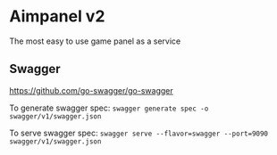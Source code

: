 # Aimpanel v2

The most easy to use game panel as a service


## Swagger
https://github.com/go-swagger/go-swagger

To generate swagger spec:
`swagger generate spec -o swagger/v1/swagger.json`

To serve swagger spec:
`swagger serve --flavor=swagger --port=9090 swagger/v1/swagger.json`
